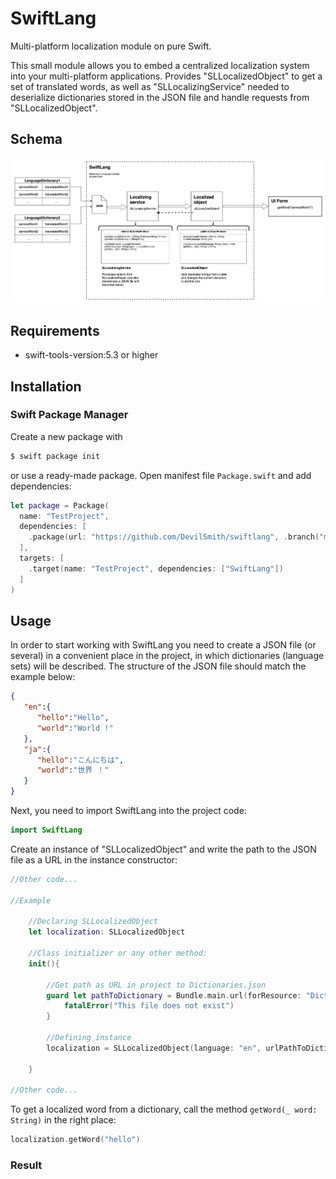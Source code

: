 # SwiftLang

Multi-platform localization module on pure Swift.

This small module allows you to embed a centralized localization system into your multi-platform applications. Provides "SLLocalizedObject" to get a set of translated words, as well as "SLLocalizingService" needed to deserialize dictionaries stored in the JSON file and handle requests from "SLLocalizedObject".

## Schema
![SchemaImage](SwiftLangSchema.jpg)

## Requirements
- swift-tools-version:5.3 or higher

## Installation

### Swift Package Manager
Create a new package with 
```bash
$ swift package init
```

or use a ready-made package. Open manifest file `Package.swift` and add dependencies: 

```swift
let package = Package(
  name: "TestProject",
  dependencies: [
    .package(url: "https://github.com/DevilSmith/swiftlang", .branch("main"))
  ],
  targets: [
    .target(name: "TestProject", dependencies: ["SwiftLang"])
  ]
)
```

## Usage
In order to start working with SwiftLang you need to create a JSON file (or several) in a convenient place in the project, in which dictionaries (language sets) will be described. The structure of the JSON file should match the example below:

```json
{
   "en":{
      "hello":"Hello",
      "world":"World !"
   },
   "ja":{
      "hello":"こんにちは",
      "world":"世界 ！"
   }
}
```
Next, you need to import SwiftLang into the project code:
```swift
import SwiftLang
```
Create an instance of "SLLocalizedObject" and write the path to the JSON file as a URL in the instance constructor:
```swift
//Other code...

//Example

    //Declaring SLLocalizedObject
    let localization: SLLocalizedObject
    
    //Class initializer or any other method:
    init(){
        
        //Get path as URL in project to Dictionaries.json
        guard let pathToDictionary = Bundle.main.url(forResource: "Dictionaries", withExtension: "json") else {
            fatalError("This file does not exist")
        }
        
        //Defining instance
        localization = SLLocalizedObject(language: "en", urlPathToDictionary: pathToDictionary)
        
    }
    
//Other code...
```
To get a localized word from a dictionary, call the method `getWord(_ word: String)` in the right place:
```swift
localization.getWord("hello")
```
### Result
